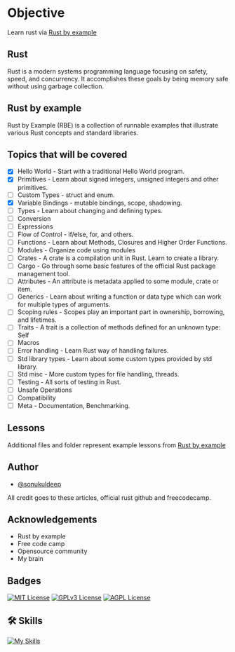 # Objective
Learn rust via [Rust by example](https://doc.rust-lang.org/rust-by-example)

## Rust
Rust is a modern systems programming language focusing on safety, speed, and concurrency. It accomplishes these goals by being memory safe without using garbage collection.

## Rust by example
Rust by Example (RBE) is a collection of runnable examples that illustrate various Rust concepts and standard libraries. 

## Topics that will be covered
- [x] Hello World - Start with a traditional Hello World program.
- [x] Primitives - Learn about signed integers, unsigned integers and other primitives.
- [ ] Custom Types - struct and enum.
- [x] Variable Bindings - mutable bindings, scope, shadowing.
- [ ] Types - Learn about changing and defining types.
- [ ] Conversion
- [ ] Expressions
- [ ] Flow of Control - if/else, for, and others.
- [ ] Functions - Learn about Methods, Closures and Higher Order Functions.
- [ ] Modules - Organize code using modules
- [ ] Crates - A crate is a compilation unit in Rust. Learn to create a library.
- [ ] Cargo - Go through some basic features of the official Rust package management tool.
- [ ] Attributes - An attribute is metadata applied to some module, crate or item.
- [ ] Generics - Learn about writing a function or data type which can work for multiple types of arguments.
- [ ] Scoping rules - Scopes play an important part in ownership, borrowing, and lifetimes.
- [ ] Traits - A trait is a collection of methods defined for an unknown type: Self
- [ ] Macros
- [ ] Error handling - Learn Rust way of handling failures.
- [ ] Std library types - Learn about some custom types provided by std library.
- [ ] Std misc - More custom types for file handling, threads.
- [ ] Testing - All sorts of testing in Rust.
- [ ] Unsafe Operations
- [ ] Compatibility
- [ ] Meta - Documentation, Benchmarking.

## Lessons
Additional files and folder represent example lessons from [Rust by example](https://doc.rust-lang.org/rust-by-example/index.html)

## Author
- [@sonukuldeep](https://www.github.com/sonukuldeep)

All credit goes to these articles, official rust github and freecodecamp. 
## Acknowledgements

 - Rust by example 
 - Free code camp
 - Opensource community
 - My brain

 ## Badges

[![MIT License](https://img.shields.io/badge/License-MIT-green.svg)](https://choosealicense.com/licenses/mit/) 
[![GPLv3 License](https://img.shields.io/badge/License-GPL%20v3-yellow.svg)](https://opensource.org/licenses/)
[![AGPL License](https://img.shields.io/badge/license-AGPL-blue.svg)](http://www.gnu.org/licenses/agpl-3.0)


## 🛠 Skills

[![My Skills](https://skillicons.dev/icons?i=js,ts,html,css,tailwind,sass,nodejs,react,vue,flask,rust,python,php,solidity,mongodb,mysql,prisma,figma,threejs)](https://github.com/sonukuldeep)